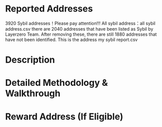 # Reported Addresses
3920 Sybil addresses！Please pay attention!!!
All sybil address：all sybil address.csv
there are 2040 addresses that have been listed as Sybil by Layerzero Team.  After removing these, there are still 1880 addresses that have not been identified. 
This is the address my sybil report.csv

# Description

# Detailed Methodology & Walkthrough

# Reward Address (If Eligible)
